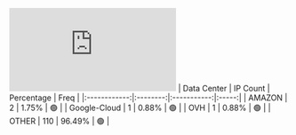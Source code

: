 ![Diagramm](https://github.com/obajay/StateSync-snapshots/blob/main/Projects/Ojo/1/README.md)
| Data Center | IP Count | Percentage | Freq |
|:------------:|:--------:|:-----------:|:-----:|
| AMAZON | 2 | 1.75% | 🟢 |
| Google-Cloud | 1 | 0.88% | 🟢 |
| OVH | 1 | 0.88% | 🟢 |
| OTHER | 110 | 96.49% | 🟢 |